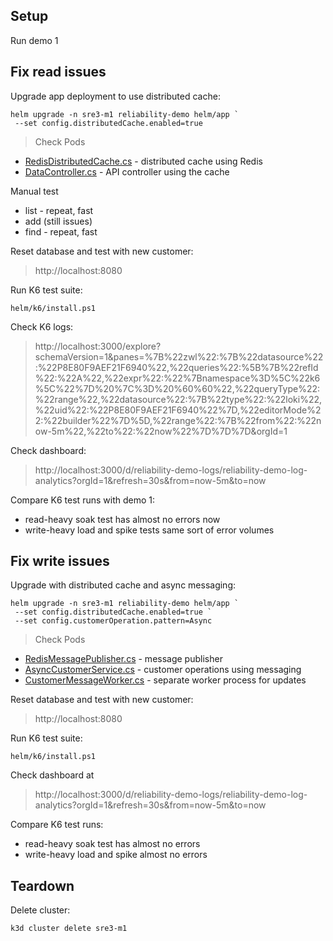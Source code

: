 
## Setup

Run demo 1



## Fix read issues

Upgrade app deployment to use distributed cache:

```
helm upgrade -n sre3-m1 reliability-demo helm/app `
 --set config.distributedCache.enabled=true 
```

> Check Pods

- [RedisDistributedCache.cs](/src/ReliabilityDemo/Services/RedisDistributedCache.cs) - distributed cache using Redis
- [DataController.cs](/src/ReliabilityDemo/Controllers/DataController.cs) -  API controller using the cache

Manual test

- list - repeat, fast
- add (still issues)
- find - repeat, fast

Reset database and test with new customer:

> http://localhost:8080

Run K6 test suite:

```
helm/k6/install.ps1
```

Check K6 logs:

> http://localhost:3000/explore?schemaVersion=1&panes=%7B%22zwl%22:%7B%22datasource%22:%22P8E80F9AEF21F6940%22,%22queries%22:%5B%7B%22refId%22:%22A%22,%22expr%22:%22%7Bnamespace%3D%5C%22k6%5C%22%7D%20%7C%3D%20%60%60%22,%22queryType%22:%22range%22,%22datasource%22:%7B%22type%22:%22loki%22,%22uid%22:%22P8E80F9AEF21F6940%22%7D,%22editorMode%22:%22builder%22%7D%5D,%22range%22:%7B%22from%22:%22now-5m%22,%22to%22:%22now%22%7D%7D%7D&orgId=1

Check dashboard:

> http://localhost:3000/d/reliability-demo-logs/reliability-demo-log-analytics?orgId=1&refresh=30s&from=now-5m&to=now

Compare K6 test runs with demo 1:

- read-heavy soak test has almost no errors now
- write-heavy load and spike tests same sort of error volumes

## Fix write issues

Upgrade with distributed cache and async messaging:

```
helm upgrade -n sre3-m1 reliability-demo helm/app `
 --set config.distributedCache.enabled=true `
 --set config.customerOperation.pattern=Async 
```

> Check Pods

- [RedisMessagePublisher.cs](/src/ReliabilityDemo/Services/RedisMessagePublisher.cs) - message publisher
- [AsyncCustomerService.cs](/src/ReliabilityDemo/Services/AsyncCustomerService.cs) - customer operations using messaging
- [CustomerMessageWorker.cs](/src/ReliabilityDemo.Worker/CustomerMessageWorker.cs) - separate worker process for updates

Reset database and test with new customer:

> http://localhost:8080

Run K6 test suite:

```
helm/k6/install.ps1
```

Check dashboard at

> http://localhost:3000/d/reliability-demo-logs/reliability-demo-log-analytics?orgId=1&refresh=30s&from=now-5m&to=now

Compare K6 test runs:

- read-heavy soak test has almost no errors
- write-heavy load and spike almost no errors

## Teardown

Delete cluster:

```
k3d cluster delete sre3-m1
```